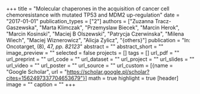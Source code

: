 +++
title = "Molecular chaperones in the acquisition of cancer cell chemoresistance with mutated TP53 and MDM2 up-regulation"
date = "2017-01-01"
publication_types = ["2"]
authors = ["Zuzanna Tracz-Gaszewska", "Marta Klimczak", "Przemyslaw Biecek", "Marcin Herok", "Marcin Kosinski", "Maciej B Olszewski", "Patrycja Czerwinska", "Milena Wiech", "Maciej Wiznerowicz", "Alicja Zylicz", "{others}"]
publication = "In: Oncotarget, (8), 47, _pp. 82123_"
abstract = ""
abstract_short = ""
image_preview = ""
selected = false
projects = []
tags = []
url_pdf = ""
url_preprint = ""
url_code = ""
url_dataset = ""
url_project = ""
url_slides = ""
url_video = ""
url_poster = ""
url_source = ""
url_custom = [{name = "Google Scholar", url = "https://scholar.google.pl/scholar?cites=1562497337704653679"}]
math = true
highlight = true
[header]
image = ""
caption = ""
+++
